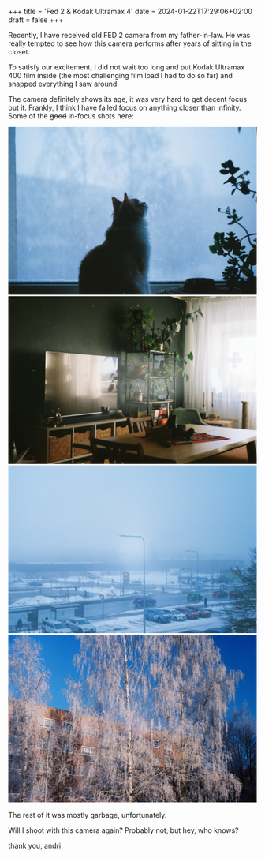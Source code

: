 +++
title = 'Fed 2 & Kodak Ultramax 4'
date = 2024-01-22T17:29:06+02:00
draft = false
+++

Recently, I have received old FED 2 camera from my father-in-law. He was really tempted to see how this camera performs after years of sitting in the closet. 

To satisfy our excitement, I did not wait too long and put Kodak Ultramax 400 film inside (the most challenging film load I had to do so far) and snapped everything I saw around. 

The camera definitely shows its age, it was very hard to get decent focus out it. Frankly, I think I have failed focus on anything closer than infinity. Some of the ~~good~~ in-focus shots here:

![](R1-00417-0032.JPG)
![](R1-00417-0035.JPG)
![](R1-00417-0029.JPG)
![](R1-00417-0007.JPG)

The rest of it was mostly garbage, unfortunately.

Will I shoot with this camera again? Probably not, but hey, who knows? 

thank you, andri

